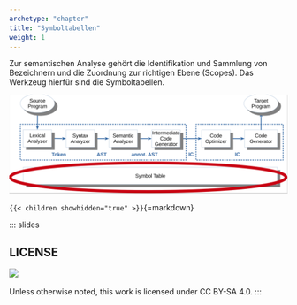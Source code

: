 ```yaml
---
archetype: "chapter"
title: "Symboltabellen"
weight: 1
---
```



Zur semantischen Analyse gehört die Identifikation und Sammlung von Bezeichnern und die
Zuordnung zur richtigen Ebene (Scopes). Das Werkzeug hierfür sind die Symboltabellen.

![](images/architektur_cb.png)


`{{< children showhidden="true" >}}`{=markdown}







<!-- DO NOT REMOVE - THIS IS A LAST SLIDE TO INDICATE THE LICENSE AND POSSIBLE EXCEPTIONS (IMAGES, ...). -->
::: slides
## LICENSE
![](https://licensebuttons.net/l/by-sa/4.0/88x31.png)

Unless otherwise noted, this work is licensed under CC BY-SA 4.0.
:::
